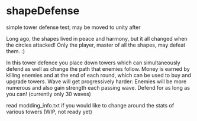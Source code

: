 # shapeDefense
simple tower defense test; may be moved to unity after

Long ago, the shapes lived in peace and harmony, but it all changed when the circles attacked!
Only the player, master of all the shapes, may defeat them. :)

In this tower defence you place down towers which can simultaneously defend as well as change the path that enemies follow.
Money is earned by killing enemies and at the end of each round, which can be used to buy and upgrade towers.
Wave will get progressively harder: Enemies will be more numerous and also gain strength each passing wave.
Defend for as long as you can! (currently only 30 waves)

read modding_info.txt if you would like to change around the stats of various towers (WIP, not ready yet)


